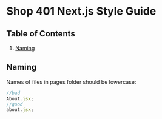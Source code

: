 # Shop 401 Next.js Style Guide

## Table of Contents

1. [Naming](#naming)

## Naming

Names of files in pages folder should be lowercase:

```jsx
//bad
About.jsx;
//good
about.jsx;
```
